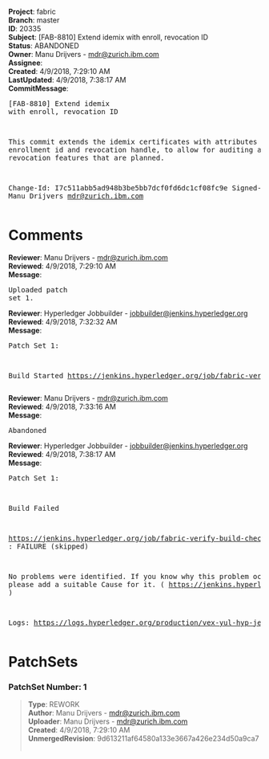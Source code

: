 <strong>Project</strong>: fabric<br><strong>Branch</strong>: master<br><strong>ID</strong>: 20335<br><strong>Subject</strong>: [FAB-8810] Extend idemix with enroll, revocation ID<br><strong>Status</strong>: ABANDONED<br><strong>Owner</strong>: Manu Drijvers - mdr@zurich.ibm.com<br><strong>Assignee</strong>:<br><strong>Created</strong>: 4/9/2018, 7:29:10 AM<br><strong>LastUpdated</strong>: 4/9/2018, 7:38:17 AM<br><strong>CommitMessage</strong>:<br><pre>[FAB-8810] Extend idemix with enroll, revocation ID

This commit extends the idemix certificates with attributes
enrollment id and revocation handle, to allow for auditing
and revocation features that are planned.

Change-Id: I7c511abb5ad948b3be5bb7dcf0fd6dc1cf08fc9e
Signed-off-by: Manu Drijvers <mdr@zurich.ibm.com>
</pre><h1>Comments</h1><strong>Reviewer</strong>: Manu Drijvers - mdr@zurich.ibm.com<br><strong>Reviewed</strong>: 4/9/2018, 7:29:10 AM<br><strong>Message</strong>: <pre>Uploaded patch set 1.</pre><strong>Reviewer</strong>: Hyperledger Jobbuilder - jobbuilder@jenkins.hyperledger.org<br><strong>Reviewed</strong>: 4/9/2018, 7:32:32 AM<br><strong>Message</strong>: <pre>Patch Set 1:

Build Started https://jenkins.hyperledger.org/job/fabric-verify-build-checks-x86_64/275/</pre><strong>Reviewer</strong>: Manu Drijvers - mdr@zurich.ibm.com<br><strong>Reviewed</strong>: 4/9/2018, 7:33:16 AM<br><strong>Message</strong>: <pre>Abandoned</pre><strong>Reviewer</strong>: Hyperledger Jobbuilder - jobbuilder@jenkins.hyperledger.org<br><strong>Reviewed</strong>: 4/9/2018, 7:38:17 AM<br><strong>Message</strong>: <pre>Patch Set 1:

Build Failed 

https://jenkins.hyperledger.org/job/fabric-verify-build-checks-x86_64/275/ : FAILURE (skipped)

No problems were identified. If you know why this problem occurred, please add a suitable Cause for it. ( https://jenkins.hyperledger.org/job/fabric-verify-build-checks-x86_64/275/ )

Logs: https://logs.hyperledger.org/production/vex-yul-hyp-jenkins-3/fabric-verify-build-checks-x86_64/275</pre><h1>PatchSets</h1><h3>PatchSet Number: 1</h3><blockquote><strong>Type</strong>: REWORK<br><strong>Author</strong>: Manu Drijvers - mdr@zurich.ibm.com<br><strong>Uploader</strong>: Manu Drijvers - mdr@zurich.ibm.com<br><strong>Created</strong>: 4/9/2018, 7:29:10 AM<br><strong>UnmergedRevision</strong>: 9d613211af64580a133e3667a426e234d50a9ca7<br><br></blockquote>